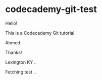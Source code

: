 # codecademy-git-test
 
Hello! 

This is a Codecademy Git tutorial.

Ahmed 

Thanks!

Lexington KY .. 


Fetching test ..